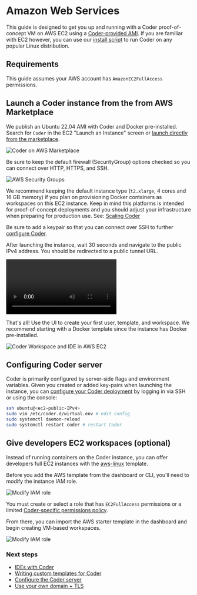 # Amazon Web Services

This guide is designed to get you up and running with a Coder proof-of-concept
VM on AWS EC2 using a [Coder-provided AMI](https://github.com/coder/packages).
If you are familiar with EC2 however, you can use our
[install script](../cli.md) to run Coder on any popular Linux distribution.

## Requirements

This guide assumes your AWS account has `AmazonEC2FullAccess` permissions.

## Launch a Coder instance from the from AWS Marketplace

We publish an Ubuntu 22.04 AMI with Coder and Docker pre-installed. Search for
`Coder` in the EC2 "Launch an Instance" screen or
[launch directly from the marketplace](https://aws.amazon.com/marketplace/pp/prodview-5gxjyur2vc7rg).

![Coder on AWS Marketplace](../../images/platforms/aws/marketplace.png)

Be sure to keep the default firewall (SecurityGroup) options checked so you can
connect over HTTP, HTTPS, and SSH.

![AWS Security Groups](../../images/platforms/aws/security-groups.png)

We recommend keeping the default instance type (`t2.xlarge`, 4 cores and 16 GB
memory) if you plan on provisioning Docker containers as workspaces on this EC2
instance. Keep in mind this platforms is intended for proof-of-concept
deployments and you should adjust your infrastructure when preparing for
production use. See: [Scaling Coder](../../admin/infrastructure/index.md)

Be sure to add a keypair so that you can connect over SSH to further
[configure Coder](../../admin/setup/index.md).

After launching the instance, wait 30 seconds and navigate to the public IPv4
address. You should be redirected to a public tunnel URL.

<video autoplay playsinline loop>
  <source src="https://github.com/onchainengineering/hmi-wirtual/blob/main/docs/images/platforms/aws/launch.mp4?raw=true" type="video/mp4">
Your browser does not support the video tag.
</video>

That's all! Use the UI to create your first user, template, and workspace. We
recommend starting with a Docker template since the instance has Docker
pre-installed.

![Coder Workspace and IDE in AWS EC2](../../images/platforms/aws/workspace.png)

## Configuring Coder server

Coder is primarily configured by server-side flags and environment variables.
Given you created or added key-pairs when launching the instance, you can
[configure your Coder deployment](../../admin/setup/index.md) by logging in via
SSH or using the console:

<!-- TOOD(@kylecarbs): fix this weird formatting (https://imgur.com/a/LAUY3cT) -->

```sh
ssh ubuntu@<ec2-public-IPv4>
sudo vim /etc/coder.d/wirtual.env # edit config
sudo systemctl daemon-reload
sudo systemctl restart coder # restart Coder
```

## Give developers EC2 workspaces (optional)

Instead of running containers on the Coder instance, you can offer developers
full EC2 instances with the
[aws-linux](https://github.com/onchainengineering/hmi-wirtual/tree/main/examples/templates/aws-linux)
template.

Before you add the AWS template from the dashboard or CLI, you'll need to modify
the instance IAM role.

![Modify IAM role](../../images/platforms/aws/modify-iam.png)

You must create or select a role that has `EC2FullAccess` permissions or a
limited
[Coder-specific permissions policy](https://github.com/onchainengineering/hmi-wirtual/tree/main/examples/templates/aws-linux#required-permissions--policy).

From there, you can import the AWS starter template in the dashboard and begin
creating VM-based workspaces.

![Modify IAM role](../../images/platforms/aws/aws-linux.png)

### Next steps

- [IDEs with Coder](../../user-guides/workspace-access/index.md)
- [Writing custom templates for Coder](../../admin/templates/index.md)
- [Configure the Coder server](../../admin/setup/index.md)
- [Use your own domain + TLS](../../admin/setup/index.md#tls--reverse-proxy)
